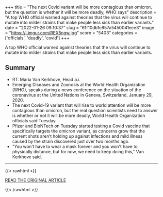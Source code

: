 +++
title = "The next Covid variant will be more contagious than omicron, but the question is whether it will be more deadly, WHO says"
description = "A top WHO official warned against theories that the virus will continue to mutate into milder strains that make people less sick than earlier variants."
date = "2022-01-26 09:10:37"
slug = "61f10db1e857a5450041eee3"
image = "https://i.imgur.com/REX5ngw.jpg"
score = "5403"
categories = ['officials', 'deadly', 'covid']
+++

A top WHO official warned against theories that the virus will continue to mutate into milder strains that make people less sick than earlier variants.

## Summary

- RT: Maria Van Kerkhove, Head a.i.
- Emerging Diseases and Zoonosis at the World Health Organization (WHO), speaks during a news conference on the situation of the coronavirus at the United Nations in Geneva, Switzerland, January 29, 2020.
- The next Covid-19 variant that will rise to world attention will be more contagious than omicron, but the real question scientists need to answer is whether or not it will be more deadly, World Health Organization officials said Tuesday.
- Pfizer and BioNTech on Tuesday started testing a Covid vaccine that specifically targets the omicron variant, as concerns grow that the current shots aren't holding up against infections and mild illness caused by the strain discovered just over two months ago.
- "You won't have to wear a mask forever and you won't have to physically distance, but for now, we need to keep doing this," Van Kerkhove said.

---

{{< rawhtml >}}
  <p class="article-category">
    <a target="_blank" href="https://www.cnbc.com/2022/01/25/the-next-covid-variant-will-be-more-contagious-than-omicron-who-says.html?__source=iosappshare%7Ccom.apple.UIKit.activity.CopyToPasteboard">READ THE ORIGINAL ARTICLE</a>
  </p>
{{< /rawhtml >}}
